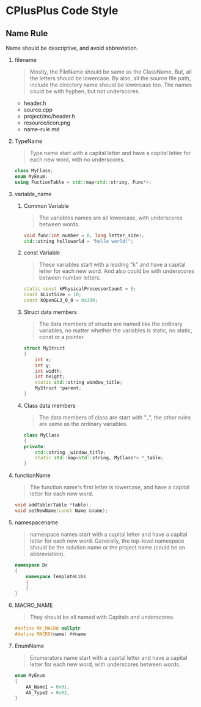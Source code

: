 # CPlusPlus Code Style

## Name Rule

Name should be descriptive, and avoid abbreviation.

1. filename
    > Mostly, the FileName should be same as the ClassName. But, all the letters should be lowercase. By also, all the source file path, include the directory name should be lowercase too. The names could be with hyphen, but not underscores.

    - header.h
    - source.cpp
    - project/inc/header.h
    - resource/icon.png
    - name-rule.md

1. TypeName
    > Type name start with a capital letter and have a capital letter for each new word, with no underscores.

    ``` C++
    class MyClass;
    enum MyEnum;
    using FuctionTable = std::map<std::string, Func*>;
    ```

1. variable_name

    1. Common Variable
        > The variables names are all lowercase, with underscores between words.

        ```C++
        void func(int number = 0, long letter_size);
        std::string helloworld = "hello world!";
        ```

    2. const Variable
        > These variables start with a leading "k" and have a capital letter for each new word. And also could be with underscores between number letters.

        ```C++
        static const kPhysicalProcessorCount = 8;
        const kListSize = 10;
        const kOpenGL3_0_0 = 0x300;
        ```

    3. Struct data members
        > The data members of structs are named like the ordinary variables, no matter whether the variables is static, no static, const or a pointer.

        ```C++
        struct MyStruct
        {
            int x;
            int y;
            int width;
            int height;
            static std::string window_title;
            MyStruct *parent;
        }
        ```

    4. Class data members
        > The data members of class are start with "_", the other rules are same as the ordinary variables.

        ```C++
        class MyClass
        {
        private:
            std::string _window_title;
            static std::map<std::string, MyClass*> *_table;
        }
        ```

1. functionName
    > The function name's first letter is lowercase, and have a capital letter for each new word.

    ```C++
    void addTable(Table *table);
    void setNewName(const Name &name);
    ```

1. namespacename
    > namespace names start with a capital letter and have a capital letter for each new word. Generally, the top-level namespace should be the solution name or the project name  (could be an abbreviation).

    ```C++
    namespace Dc
    {
        namespace TemplateLibs
        {
        }
    }
    ```

1. MACRO_NAME
    > They should be all named with Capitals and underscores.

    ``` C++
    #define MY_MACRO nullptr
    #define MACRO(name) ##name
    ```

1. EnumName
    > Enumerators name start with a capital letter and have a capital letter for each new word, with underscores between words.

    ```C++
    enum MyEnum
    {
        AA_Name1 = 0x01,
        AA_Type2 = 0x02,
    }
    ```
